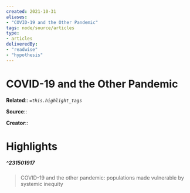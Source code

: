 ```yaml
---
created: 2021-10-31
aliases:
- "COVID-19 and the Other Pandemic"
tags: node/source/articles
type: 
- articles
deliveredBy: 
- "readwise"
- "hypothesis"
---
```

# COVID-19 and the Other Pandemic

**Related**:: 
*`=this.highlight_tags`*

**Source**:: 

**Creator**::

# Highlights
##### ^231501917
  
> COVID-19 and the other pandemic: populations made vulnerable by systemic inequity 

